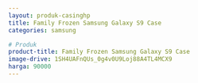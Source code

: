 ```yaml
---
layout: produk-casinghp
title: Family Frozen Samsung Galaxy S9 Case
categories: samsung

# Produk
product-title: Family Frozen Samsung Galaxy S9 Case
image-drive: 1SH4UAFnQUs_0g4v0U9Loj88A4TL4MCX9
harga: 90000
---
```

